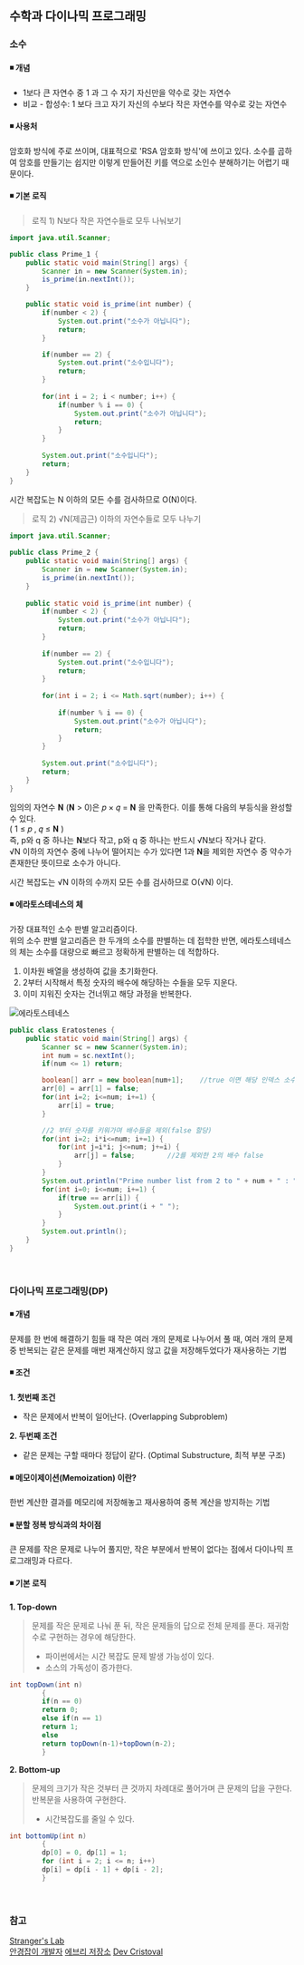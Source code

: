 ## 수학과 다이나믹 프로그래밍

### 소수
#### ◾ 개념
+ 1보다 큰 자연수 중 1 과 그 수 자기 자신만을 약수로 갖는 자연수
+ 비교 - 합성수: 1 보다 크고 자기 자신의 수보다 작은 자연수를 약수로 갖는 자연수

#### ◾ 사용처
암호화 방식에 주로 쓰이며, 대표적으로 'RSA 암호화 방식'에 쓰이고 있다.
소수를 곱하여 암호를 만들기는 쉽지만 이렇게 만들어진 키를 역으로 소인수 분해하기는 어렵기 때문이다.

#### ◾ 기본 로직

> 로직 1) N보다 작은 자연수들로 모두 나눠보기
```java
import java.util.Scanner;

public class Prime_1 {
    public static void main(String[] args) {
        Scanner in = new Scanner(System.in);
        is_prime(in.nextInt());
    }

    public static void is_prime(int number) {
        if(number < 2) {
            System.out.print("소수가 아닙니다");
            return;
        }

        if(number == 2) {
            System.out.print("소수입니다");
            return;
        }
        
        for(int i = 2; i < number; i++) {
            if(number % i == 0) {
                System.out.print("소수가 아닙니다");
                return;
            }
        }
        
        System.out.print("소수입니다");
        return;
    }
}
```
시간 복잡도는 N 이하의 모든 수를 검사하므로 O(N)이다.

> 로직 2) √N(제곱근) 이하의 자연수들로 모두 나누기
```java
import java.util.Scanner;
 
public class Prime_2 {
	public static void main(String[] args) {
		Scanner in = new Scanner(System.in);
		is_prime(in.nextInt());
	}
	
	public static void is_prime(int number) {
		if(number < 2) {
			System.out.print("소수가 아닙니다");
			return;
		}
		
		if(number == 2) {
			System.out.print("소수입니다");
			return;
		}
		
		for(int i = 2; i <= Math.sqrt(number); i++) {
        
			if(number % i == 0) {
				System.out.print("소수가 아닙니다");
				return;
			}
		}
		
		System.out.print("소수입니다");
		return;
	}
}
```
임의의 자연수 𝐍 (𝐍 > 0)은 𝑝 × 𝑞 = 𝐍 을 만족한다. 이를 통해 다음의 부등식을 완성할 수 있다. <br>
( 1 ≤  𝑝 , 𝑞 ≤ 𝐍 ) <br>
즉, p와 q 중 하나는 𝐍보다 작고, p와 q 중 하나는 반드시 √N보다 작거나 같다. <br>
√N 이하의 자연수 중에 나누어 떨어지는 수가 있다면 1과 𝐍을 제외한 자연수 중 약수가 존재한단 뜻이므로 소수가 아니다.

시간 복잡도는 √N 이하의 수까지 모든 수를 검사하므로 O(√N) 이다.


#### ◾ 에라토스테네스의 체
가장 대표적인 소수 판별 알고리즘이다. <br>
위의 소수 판별 알고리즘은 한 두개의 소수를 판별하는 데 접학한 반면, 에라토스테네스의 체는 소수를 대량으로 빠르고 정확하게 판별하는 데 적합하다.
1. 이차원 배열을 생성하여 값을 초기화한다.
2. 2부터 시작해서 특정 숫자의 배수에 해당하는 수들을 모두 지운다.
3. 이미 지워진 숫자는 건너뛰고 해당 과정을 반복한다.

![에라토스테네스](https://blog.kakaocdn.net/dn/38eHN/btqA8iGafD7/ziA43Ku5YjWzOHg3yIUKC0/img.gif)

```java
public class Eratostenes {
    public static void main(String[] args) {
        Scanner sc = new Scanner(System.in);
        int num = sc.nextInt();
        if(num <= 1) return;

        boolean[] arr = new boolean[num+1];    //true 이면 해당 인덱스 소수.
        arr[0] = arr[1] = false;
        for(int i=2; i<=num; i+=1) {
            arr[i] = true;
        }

        //2 부터 숫자를 키워가며 배수들을 제외(false 할당)
        for(int i=2; i*i<=num; i+=1) {
            for(int j=i*i; j<=num; j+=i) {
                arr[j] = false;        //2를 제외한 2의 배수 false
            }
        }
        System.out.println("Prime number list from 2 to " + num + " : ");
        for(int i=0; i<=num; i+=1) {
            if(true == arr[i]) {
                System.out.print(i + " ");
            }
        }
        System.out.println();
    }
}
```

</br>

### 다이나믹 프로그래밍(DP)
#### ◾ 개념
문제를 한 번에 해결하기 힘들 때 작은 여러 개의 문제로 나누어서 풀 때, 여러 개의 문제 중 반복되는 같은 문제를 매번 재계산하지 않고 값을 저장해두었다가 재사용하는 기법

#### ◾ 조건  
**1. 첫번째 조건**  
+ 작은 문제에서 반복이 일어난다. (Overlapping Subproblem)


**2. 두번째 조건**  
+ 같은 문제는 구할 때마다 정답이 같다. (Optimal Substructure, 최적 부분 구조)

#### ◾ 메모이제이션(Memoization) 이란?
한번 계산한 결과를 메모리에 저장해놓고 재사용하여 중복 계산을 방지하는 기법

#### ◾ 분할 정복 방식과의 차이점
큰 문제를 작은 문제로 나누어 풀지만, 작은 부분에서 반복이 없다는 점에서 다이나믹 프로그래밍과 다르다.

#### ◾ 기본 로직
**1. Top-down**  
> 문제를 작은 문제로 나눠 푼 뒤, 작은 문제들의 답으로 전체 문제를 푼다. 재귀함수로 구현하는 경우에 해당한다.
> + 파이썬에서는 시간 복잡도 문제 발생 가능성이 있다.
> + 소스의 가독성이 증가한다.
```java
int topDown(int n)
        {
        if(n == 0)
        return 0;
        else if(n == 1)
        return 1;
        else
        return topDown(n-1)+topDown(n-2);
        }
```

**2. Bottom-up**  
> 문제의 크기가 작은 것부터 큰 것까지 차례대로 풀어가며 큰 문제의 답을 구한다. 반복문을 사용하여 구현한다.
> + 시간복잡도를 줄일 수 있다.
```java
int bottomUp(int n)
        {
        dp[0] = 0, dp[1] = 1;
        for (int i = 2; i <= n; i++)
        dp[i] = dp[i - 1] + dp[i - 2];
        }
```

</br>

### 참고
[Stranger's Lab](https://st-lab.tistory.com/81)  
[안경잡이 개발자](https://blog.naver.com/PostView.naver?blogId=ndb796&logNo=221233595886&redirect=Dlog&widgetTypeCall=true&directAccess=false)
[에브리 저장소](https://eblee-repo.tistory.com/27)
[Dev Cristoval](https://data-make.tistory.com/384)